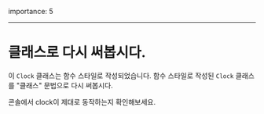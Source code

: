 importance: 5

---

# 클래스로 다시 써봅시다.

이 `Clock` 클래스는 함수 스타일로 작성되었습니다. 함수 스타일로 작성된 `Clock` 클래스를 "클래스" 문법으로 다시 써봅시다.

콘솔에서 clock이 제대로 동작하는지 확인해보세요.
